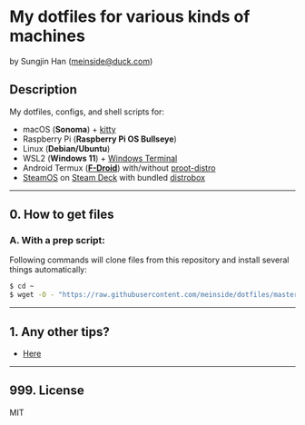 # My dotfiles for various kinds of machines

by Sungjin Han (<meinside@duck.com>)

## Description

My dotfiles, configs, and shell scripts for:

- macOS (**Sonoma**) + [kitty](https://sw.kovidgoyal.net/kitty/)
- Raspberry Pi (**Raspberry Pi OS Bullseye**)
- Linux (**Debian/Ubuntu**)
- WSL2 (**Windows 11**) + [Windows Terminal](https://apps.microsoft.com/store/detail/windows-terminal/9N0DX20HK701)
- Android Termux (**[F-Droid](https://f-droid.org/en/packages/com.termux/)**) with/without [proot-distro](https://github.com/termux/proot-distro)
- [SteamOS](https://store.steampowered.com/steamos) on [Steam Deck](https://store.steampowered.com/steamdeck) with bundled [distrobox](https://github.com/89luca89/distrobox)

---

## 0. How to get files

### A. With a prep script:

Following commands will clone files from this repository and install several things automatically:

```bash
$ cd ~
$ wget -O - "https://raw.githubusercontent.com/meinside/dotfiles/master/bin/prep.sh" | bash
```

---

## 1. Any other tips?

- [Here](https://github.com/meinside/dotfiles/blob/master/docs/tips.md)

---

## 999. License

MIT

